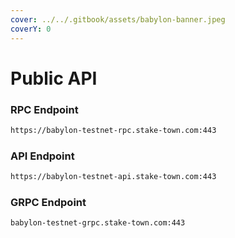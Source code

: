 ```yaml
---
cover: ../../.gitbook/assets/babylon-banner.jpeg
coverY: 0
---
```


# Public API

### **RPC Endpoint**

```bash
https://babylon-testnet-rpc.stake-town.com:443
```

### **API Endpoint**

```bash
https://babylon-testnet-api.stake-town.com:443
```

### **GRPC Endpoint**

```bash
babylon-testnet-grpc.stake-town.com:443
```
